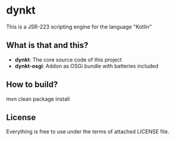 # dynkt
This is a JSR-223 scripting engine for the language "Kotlin"

## What is that and this?
- **dynkt**: The core source code of this project
- **dynkt-osgi**: Addon as OSGi bundle with batteries included

## How to build?
mvn clean package install

## License
Everything is free to use under the terms of attached LICENSE file.
